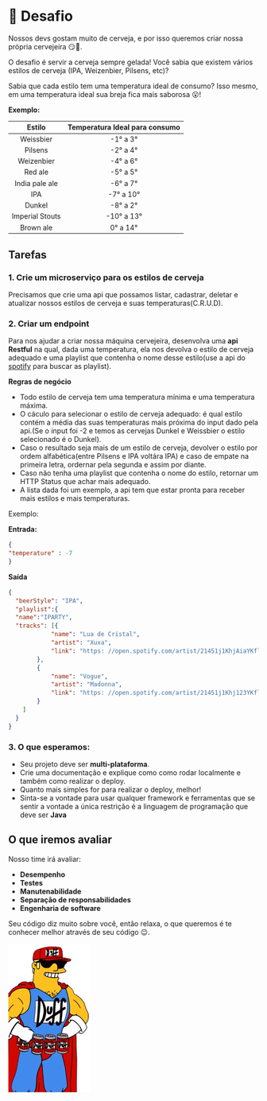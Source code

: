 # :beer: Desafio

Nossos devs gostam muito de cerveja, e por isso queremos criar nossa própria cervejeira :smirk::beer:. 

O desafio é servir a cerveja sempre gelada! Você sabia que existem vários estilos de cerveja (IPA, Weizenbier, Pilsens, etc)? 

Sabia que cada estilo tem uma temperatura ideal de consumo? Isso mesmo, em uma temperatura ideal sua breja fica mais saborosa :open_mouth:! 

**Exemplo:**


|Estilo|Temperatura Ideal para consumo|
|:---:|:---:|
|Weissbier|-1° a 3°|
|Pilsens |-2° a 4°|
|Weizenbier |-4° a 6°|
|Red ale|-5° a 5°|
|India pale ale|-6° a 7°|
|IPA|-7° a 10°|
|Dunkel|-8° a 2°|
|Imperial Stouts|-10° a 13°|
|Brown ale|0° a 14°|


## Tarefas

### 1. Crie um microserviço para os estilos de cerveja

Precisamos que crie uma api que possamos listar, cadastrar, deletar e atualizar nossos estilos de cerveja e suas temperaturas(C.R.U.D).


### 2. Criar um endpoint

Para nos ajudar a criar nossa máquina cervejeira, desenvolva uma **api Restful** na qual, dada uma temperatura, ela nos devolva o estilo de cerveja adequado e uma playlist que contenha o nome desse estilo(use a api do [spotify](https://developer.spotify.com/documentation/web-api/) para buscar as playlist). 

**Regras de negócio** 

* Todo estilo de cerveja tem uma temperatura mínima e uma temperatura máxima.
* O cáculo para selecionar o estilo de cerveja adequado: é qual estilo contém a média das suas temperaturas mais próxima do input dado pela api.(Se o input foi -2 e temos as cervejas Dunkel e Weissbier o estilo selecionado é o Dunkel).
* Caso o resultado seja mais de um estilo de cerveja, devolver o estilo por ordem alfabética(entre Pilsens e IPA voltára IPA) e caso de empate na primeira letra, ordernar pela segunda e assim por diante.
* Caso não tenha uma playlist que contenha o nome do estilo, retornar um HTTP Status que achar mais adequado.
* A lista dada foi um exemplo, a api tem que estar pronta para receber mais estilos e mais temperaturas.


Exemplo:

**Entrada:**
```json
{
"temperature" : -7
}
```
**Saída**
```json
{
  "beerStyle": "IPA",
  "playlist":{	
  "name":"IPARTY",
  "tracks": [{
			"name": "Lua de Cristal",
			"artist": "Xuxa",
			"link": "https: //open.spotify.com/artist/21451j1KhjAiaYKflxBjr1"
		},
		{
			"name": "Vogue",
			"artist": "Madonna",
			"link": "https: //open.spotify.com/artist/21451j1Khj123YKflxBjr1"
		}
	]
  }
}
```



### 3. O que esperamos:

* Seu projeto deve ser **multi-plataforma**.
* Crie uma documentação e explique como como rodar localmente e também como realizar o deploy.
* Quanto mais simples for para realizar o deploy, melhor!
* Sinta-se a vontade para usar qualquer framework e ferramentas que se sentir a vontade a única restrição é a linguagem de programação que deve ser **Java**

## O que iremos avaliar

Nosso time irá avaliar:
- **Desempenho**
- **Testes**
- **Manutenabilidade**
- **Separação de responsabilidades**
- **Engenharia de software**

Seu código diz muito sobre você, então relaxa, o que queremos é te conhecer melhor através de seu código :wink:.

![](./duff_man.png)

